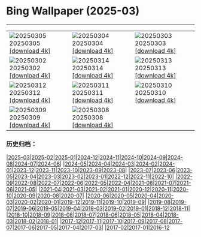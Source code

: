 # Bing Wallpaper (2025-03)
**************

<table><tr><td><img src="https://www.bing.com/th?id=OHR.SuratThani_IT-IT0062631130_1920x1080.jpg" alt="20250305"> 20250305 <a href="https://www.bing.com/th?id=OHR.SuratThani_IT-IT0062631130_UHD.jpg">[download 4k]</a></td><td><img src="https://www.bing.com/th?id=OHR.MardiGrasJackson_IT-IT5960330110_1920x1080.jpg" alt="20250304"> 20250304 <a href="https://www.bing.com/th?id=OHR.MardiGrasJackson_IT-IT5960330110_UHD.jpg">[download 4k]</a></td><td><img src="https://www.bing.com/th?id=OHR.HornbillPair_IT-IT0150079379_1920x1080.jpg" alt="20250303"> 20250303 <a href="https://www.bing.com/th?id=OHR.HornbillPair_IT-IT0150079379_UHD.jpg">[download 4k]</a></td></tr><tr><td><img src="https://www.bing.com/th?id=OHR.EucalyptusForest_IT-IT0078107703_1920x1080.jpg" alt="20250302"> 20250302 <a href="https://www.bing.com/th?id=OHR.EucalyptusForest_IT-IT0078107703_UHD.jpg">[download 4k]</a></td><td><img src="https://www.bing.com/th?id=OHR.ForumRomanum_IT-IT0199618403_1920x1080.jpg" alt="20250314"> 20250314 <a href="https://www.bing.com/th?id=OHR.ForumRomanum_IT-IT0199618403_UHD.jpg">[download 4k]</a></td><td><img src="https://www.bing.com/th?id=OHR.BasqueDolmen_IT-IT0162501946_1920x1080.jpg" alt="20250313"> 20250313 <a href="https://www.bing.com/th?id=OHR.BasqueDolmen_IT-IT0162501946_UHD.jpg">[download 4k]</a></td></tr><tr><td><img src="https://www.bing.com/th?id=OHR.HoliColors_IT-IT0107913945_1920x1080.jpg" alt="20250312"> 20250312 <a href="https://www.bing.com/th?id=OHR.HoliColors_IT-IT0107913945_UHD.jpg">[download 4k]</a></td><td><img src="https://www.bing.com/th?id=OHR.ChateauLoire_IT-IT0010511029_1920x1080.jpg" alt="20250311"> 20250311 <a href="https://www.bing.com/th?id=OHR.ChateauLoire_IT-IT0010511029_UHD.jpg">[download 4k]</a></td><td><img src="https://www.bing.com/th?id=OHR.NusaPenida_IT-IT9952682567_1920x1080.jpg" alt="20250310"> 20250310 <a href="https://www.bing.com/th?id=OHR.NusaPenida_IT-IT9952682567_UHD.jpg">[download 4k]</a></td></tr><tr><td><img src="https://www.bing.com/th?id=OHR.NappingLion_IT-IT9842565728_1920x1080.jpg" alt="20250309"> 20250309 <a href="https://www.bing.com/th?id=OHR.NappingLion_IT-IT9842565728_UHD.jpg">[download 4k]</a></td><td><img src="https://www.bing.com/th?id=OHR.WinterGamesTurin_IT-IT9894957082_1920x1080.jpg" alt="20250308"> 20250308 <a href="https://www.bing.com/th?id=OHR.WinterGamesTurin_IT-IT9894957082_UHD.jpg">[download 4k]</a></td><td></td></tr></table>

### 历史归档：

|[2025-03](/2025-03.md)|[2025-02](/../2025-02/2025-02.md)|[2025-01](/../2025-01/2025-01.md)|[2024-12](/../2024-12/2024-12.md)|[2024-11](/../2024-11/2024-11.md)|[2024-10](/../2024-10/2024-10.md)|[2024-09](/../2024-09/2024-09.md)|[2024-08](/../2024-08/2024-08.md)|[2024-07](/../2024-07/2024-07.md)|[2024-06](/../2024-06/2024-06.md)|
|[2024-05](/../2024-05/2024-05.md)|[2024-04](/../2024-04/2024-04.md)|[2024-03](/../2024-03/2024-03.md)|[2024-02](/../2024-02/2024-02.md)|[2024-01](/../2024-01/2024-01.md)|[2023-12](/../2023-12/2023-12.md)|[2023-11](/../2023-11/2023-11.md)|[2023-10](/../2023-10/2023-10.md)|[2023-09](/../2023-09/2023-09.md)|[2023-08](/../2023-08/2023-08.md)|
|[2023-07](/../2023-07/2023-07.md)|[2023-06](/../2023-06/2023-06.md)|[2023-05](/../2023-05/2023-05.md)|[2023-04](/../2023-04/2023-04.md)|[2023-03](/../2023-03/2023-03.md)|[2023-02](/../2023-02/2023-02.md)|[2023-01](/../2023-01/2023-01.md)|[2022-12](/../2022-12/2022-12.md)|[2022-11](/../2022-11/2022-11.md)|[2022-10](/../2022-10/2022-10.md)|
|[2022-09](/../2022-09/2022-09.md)|[2022-08](/../2022-08/2022-08.md)|[2022-07](/../2022-07/2022-07.md)|[2022-06](/../2022-06/2022-06.md)|[2022-05](/../2022-05/2022-05.md)|[2022-04](/../2022-04/2022-04.md)|[2021-08](/../2021-08/2021-08.md)|[2021-07](/../2021-07/2021-07.md)|[2021-06](/../2021-06/2021-06.md)|[2021-05](/../2021-05/2021-05.md)|
|[2021-04](/../2021-04/2021-04.md)|[2021-03](/../2021-03/2021-03.md)|[2021-02](/../2021-02/2021-02.md)|[2021-01](/../2021-01/2021-01.md)|[2020-12](/../2020-12/2020-12.md)|[2020-11](/../2020-11/2020-11.md)|[2020-10](/../2020-10/2020-10.md)|[2020-09](/../2020-09/2020-09.md)|[2020-08](/../2020-08/2020-08.md)|[2020-07](/../2020-07/2020-07.md)|
|[2020-06](/../2020-06/2020-06.md)|[2020-05](/../2020-05/2020-05.md)|[2020-04](/../2020-04/2020-04.md)|[2020-03](/../2020-03/2020-03.md)|[2020-02](/../2020-02/2020-02.md)|[2020-01](/../2020-01/2020-01.md)|[2019-12](/../2019-12/2019-12.md)|[2019-11](/../2019-11/2019-11.md)|[2019-10](/../2019-10/2019-10.md)|[2019-09](/../2019-09/2019-09.md)|
|[2019-08](/../2019-08/2019-08.md)|[2019-07](/../2019-07/2019-07.md)|[2019-06](/../2019-06/2019-06.md)|[2019-05](/../2019-05/2019-05.md)|[2019-04](/../2019-04/2019-04.md)|[2019-03](/../2019-03/2019-03.md)|[2019-02](/../2019-02/2019-02.md)|[2019-01](/../2019-01/2019-01.md)|[2018-12](/../2018-12/2018-12.md)|[2018-11](/../2018-11/2018-11.md)|
|[2018-10](/../2018-10/2018-10.md)|[2018-09](/../2018-09/2018-09.md)|[2018-08](/../2018-08/2018-08.md)|[2018-07](/../2018-07/2018-07.md)|[2018-06](/../2018-06/2018-06.md)|[2018-05](/../2018-05/2018-05.md)|[2018-04](/../2018-04/2018-04.md)|[2018-03](/../2018-03/2018-03.md)|[2018-02](/../2018-02/2018-02.md)|[2018-01](/../2018-01/2018-01.md)|
|[2017-12](/../2017-12/2017-12.md)|[2017-11](/../2017-11/2017-11.md)|[2017-10](/../2017-10/2017-10.md)|[2017-09](/../2017-09/2017-09.md)|[2017-08](/../2017-08/2017-08.md)|[2017-07](/../2017-07/2017-07.md)|[2017-06](/../2017-06/2017-06.md)|[2017-05](/../2017-05/2017-05.md)|[2017-04](/../2017-04/2017-04.md)|[2017-03](/../2017-03/2017-03.md)|
|[2017-02](/../2017-02/2017-02.md)|[2017-01](/../2017-01/2017-01.md)|[2016-12](/../2016-12/2016-12.md)
